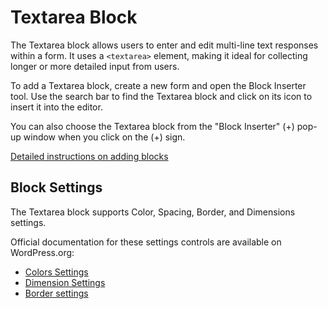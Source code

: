 # Textarea Block

The Textarea block allows users to enter and edit multi-line text responses within a form. It uses a `<textarea>` element, making it ideal for collecting longer or more detailed input from users.

To add a Textarea block, create a new form and open the Block Inserter tool. Use the search bar to find the Textarea block and click on its icon to insert it into the editor.

You can also choose the Textarea block from the "Block Inserter" (+) pop-up window when you click on the (+) sign.

[Detailed instructions on adding blocks](https://wordpress.org/documentation/article/adding-a-new-block/)

## Block Settings

The Textarea block supports Color, Spacing, Border, and Dimensions settings.

Official documentation for these settings controls are available on WordPress.org:

- [Colors Settings](https://wordpress.org/documentation/article/colors-settings-overview/)
- [Dimension Settings](https://wordpress.org/documentation/article/dimension-controls-overview/)
- [Border settings](https://wordpress.org/documentation/article/border-settings-overview/)
